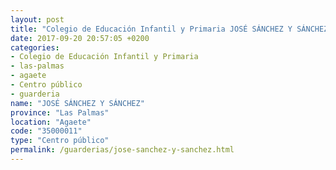```yaml
---
layout: post
title: "Colegio de Educación Infantil y Primaria JOSÉ SÁNCHEZ Y SÁNCHEZ"
date: 2017-09-20 20:57:05 +0200
categories:
- Colegio de Educación Infantil y Primaria
- las-palmas
- agaete
- Centro público
- guarderia
name: "JOSÉ SÁNCHEZ Y SÁNCHEZ"
province: "Las Palmas"
location: "Agaete"
code: "35000011"
type: "Centro público"
permalink: /guarderias/jose-sanchez-y-sanchez.html
---
```

